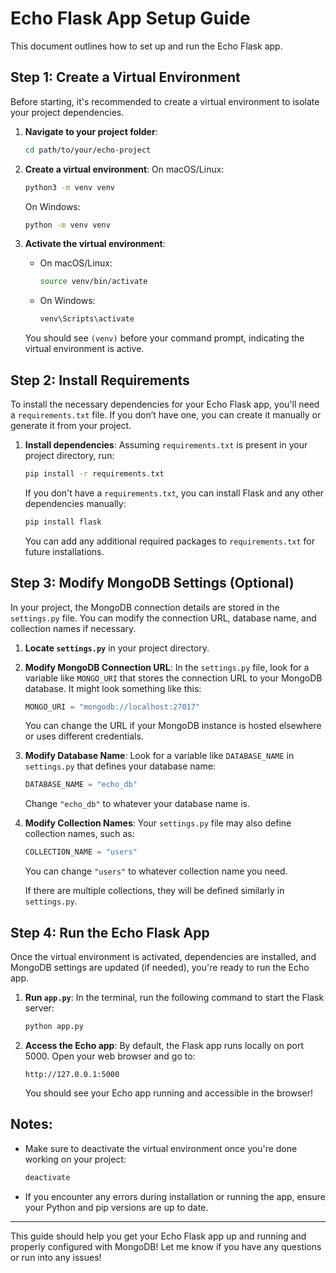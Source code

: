 # Echo Flask App Setup Guide

This document outlines how to set up and run the Echo Flask app.

## Step 1: Create a Virtual Environment

Before starting, it's recommended to create a virtual environment to isolate your project dependencies.

1. **Navigate to your project folder**:
   ```bash
   cd path/to/your/echo-project
   ```

2. **Create a virtual environment**:
   On macOS/Linux:
   ```bash
   python3 -m venv venv
   ```
   On Windows:
   ```bash
   python -m venv venv
   ```

3. **Activate the virtual environment**:
   - On macOS/Linux:
     ```bash
     source venv/bin/activate
     ```
   - On Windows:
     ```bash
     venv\Scripts\activate
     ```

   You should see `(venv)` before your command prompt, indicating the virtual environment is active.

## Step 2: Install Requirements

To install the necessary dependencies for your Echo Flask app, you'll need a `requirements.txt` file. If you don’t have one, you can create it manually or generate it from your project.

1. **Install dependencies**:
   Assuming `requirements.txt` is present in your project directory, run:
   ```bash
   pip install -r requirements.txt
   ```

   If you don't have a `requirements.txt`, you can install Flask and any other dependencies manually:
   ```bash
   pip install flask
   ```

   You can add any additional required packages to `requirements.txt` for future installations.

## Step 3: Modify MongoDB Settings (Optional)

In your project, the MongoDB connection details are stored in the `settings.py` file. You can modify the connection URL, database name, and collection names if necessary.

1. **Locate `settings.py`** in your project directory.

2. **Modify MongoDB Connection URL**:
   In the `settings.py` file, look for a variable like `MONGO_URI` that stores the connection URL to your MongoDB database. It might look something like this:
   ```python
   MONGO_URI = "mongodb://localhost:27017"
   ```

   You can change the URL if your MongoDB instance is hosted elsewhere or uses different credentials.

3. **Modify Database Name**:
   Look for a variable like `DATABASE_NAME` in `settings.py` that defines your database name:
   ```python
   DATABASE_NAME = "echo_db"
   ```

   Change `"echo_db"` to whatever your database name is.

4. **Modify Collection Names**:
   Your `settings.py` file may also define collection names, such as:
   ```python
   COLLECTION_NAME = "users"
   ```

   You can change `"users"` to whatever collection name you need.

   If there are multiple collections, they will be defined similarly in `settings.py`.

## Step 4: Run the Echo Flask App

Once the virtual environment is activated, dependencies are installed, and MongoDB settings are updated (if needed), you're ready to run the Echo app.

1. **Run `app.py`**:
   In the terminal, run the following command to start the Flask server:
   ```bash
   python app.py
   ```

2. **Access the Echo app**:
   By default, the Flask app runs locally on port 5000. Open your web browser and go to:
   ```
   http://127.0.0.1:5000
   ```

   You should see your Echo app running and accessible in the browser!

## Notes:
- Make sure to deactivate the virtual environment once you're done working on your project:
  ```bash
  deactivate
  ```

- If you encounter any errors during installation or running the app, ensure your Python and pip versions are up to date.

---

This guide should help you get your Echo Flask app up and running and properly configured with MongoDB! Let me know if you have any questions or run into any issues!

